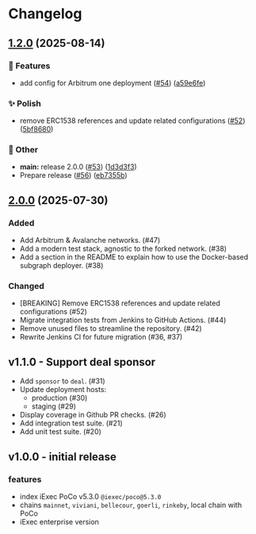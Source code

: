 # Changelog

## [1.2.0](https://github.com/iExecBlockchainComputing/PoCo-subgraph/compare/v1.1.0...v1.2.0) (2025-08-14)


### 🚀 Features

* add config for Arbitrum one deployment ([#54](https://github.com/iExecBlockchainComputing/PoCo-subgraph/issues/54)) ([a59e6fe](https://github.com/iExecBlockchainComputing/PoCo-subgraph/commit/a59e6fe49a182231a158fc12b95a7ebd867f9bbd))


### ✨ Polish

* remove ERC1538 references and update related configurations ([#52](https://github.com/iExecBlockchainComputing/PoCo-subgraph/issues/52)) ([5bf8680](https://github.com/iExecBlockchainComputing/PoCo-subgraph/commit/5bf86802e562251cc1acdb832b371fd87a2db8df))


### 🧰 Other

* **main:** release 2.0.0 ([#53](https://github.com/iExecBlockchainComputing/PoCo-subgraph/issues/53)) ([1d3d3f3](https://github.com/iExecBlockchainComputing/PoCo-subgraph/commit/1d3d3f353599ef37e3653922d43e5cace4aa2c98))
* Prepare release ([#56](https://github.com/iExecBlockchainComputing/PoCo-subgraph/issues/56)) ([eb7355b](https://github.com/iExecBlockchainComputing/PoCo-subgraph/commit/eb7355be4b14cd83623b7f71fe341282d54ec037))

## [2.0.0](https://github.com/iExecBlockchainComputing/PoCo-subgraph/compare/v1.1.0...v2.0.0) (2025-07-30)

### Added

- Add Arbitrum & Avalanche networks. (#47)
- Add a modern test stack, agnostic to the forked network. (#38)
- Add a section in the README to explain how to use the Docker-based subgraph deployer. (#38)

### Changed

- [BREAKING] Remove ERC1538 references and update related configurations (#52)
- Migrate integration tests from Jenkins to GitHub Actions. (#44)
- Remove unused files to streamline the repository. (#42)
- Rewrite Jenkins CI for future migration (#36, #37)

## v1.1.0 - Support deal sponsor

- Add `sponsor` to `deal`. (#31)
- Update deployment hosts:
  - production (#30)
  - staging (#29)
- Display coverage in Github PR checks. (#26)
- Add integration test suite. (#21)
- Add unit test suite. (#20)

## v1.0.0 - initial release

### features

- index iExec PoCo v5.3.0 `@iexec/poco@5.3.0`
- chains `mainnet`, `viviani`, `bellecour`, `goerli`, `rinkeby`, local chain with PoCo
- iExec enterprise version
